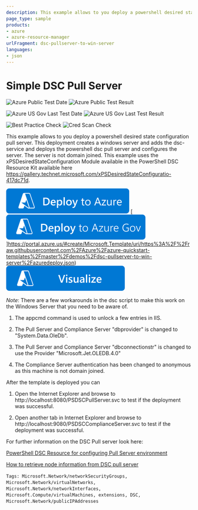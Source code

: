 ```yaml
---
description: This example allows to you deploy a powershell desired state configuration pull server.
page_type: sample
products:
- azure
- azure-resource-manager
urlFragment: dsc-pullserver-to-win-server
languages:
- json
---
```

# Simple DSC Pull Server

![Azure Public Test Date](https://azurequickstartsservice.blob.core.windows.net/badges/demos/dsc-pullserver-to-win-server/PublicLastTestDate.svg)
![Azure Public Test Result](https://azurequickstartsservice.blob.core.windows.net/badges/demos/dsc-pullserver-to-win-server/PublicDeployment.svg)

![Azure US Gov Last Test Date](https://azurequickstartsservice.blob.core.windows.net/badges/demos/dsc-pullserver-to-win-server/FairfaxLastTestDate.svg)
![Azure US Gov Last Test Result](https://azurequickstartsservice.blob.core.windows.net/badges/demos/dsc-pullserver-to-win-server/FairfaxDeployment.svg)

![Best Practice Check](https://azurequickstartsservice.blob.core.windows.net/badges/demos/dsc-pullserver-to-win-server/BestPracticeResult.svg)
![Cred Scan Check](https://azurequickstartsservice.blob.core.windows.net/badges/demos/dsc-pullserver-to-win-server/CredScanResult.svg)

This example allows to you deploy a powershell desired state configuration pull server. This deployment creates a windows server and adds the dsc-service and deploys the powershell dsc pull server and configures the server. The server is not domain joined.
This example uses the xPSDesiredStateConfiguration Module available in the PowerShell DSC Resource Kit available here https://gallery.technet.microsoft.com/xPSDesiredStateConfiguratio-417dc71d.

[![Deploy To Azure](https://raw.githubusercontent.com/Azure/azure-quickstart-templates/master/1-CONTRIBUTION-GUIDE/images/deploytoazure.svg?sanitize=true)](https://portal.azure.com/#create/Microsoft.Template/uri/https%3A%2F%2Fraw.githubusercontent.com%2FAzure%2Fazure-quickstart-templates%2Fmaster%2Fdemos%2Fdsc-pullserver-to-win-server%2Fazuredeploy.json)
[![Deploy To Azure US Gov](https://raw.githubusercontent.com/Azure/azure-quickstart-templates/master/1-CONTRIBUTION-GUIDE/images/deploytoazuregov.svg?sanitize=true)]https://portal.azure.us/#create/Microsoft.Template/uri/https%3A%2F%2Fraw.githubusercontent.com%2FAzure%2Fazure-quickstart-templates%2Fmaster%2Fdemos%2Fdsc-pullserver-to-win-server%2Fazuredeploy.json)
[![Visualize](https://raw.githubusercontent.com/Azure/azure-quickstart-templates/master/1-CONTRIBUTION-GUIDE/images/visualizebutton.svg?sanitize=true)](http://armviz.io/#/?load=https%3A%2F%2Fraw.githubusercontent.com%2FAzure%2Fazure-quickstart-templates%2Fmaster%2Fdemos%2Fdsc-pullserver-to-win-server%2Fazuredeploy.json)

*Note*: There are a few workarounds in the dsc script to make this work on the Windows Server that you need to be aware of.

1. The appcmd command is used to unlock a few entries in IIS.

2. The Pull Server and Compliance Server "dbprovider" is changed to "System.Data.OleDb".

3. The Pull Server and Compliance Server "dbconnectionstr" is changed to use the Provider "Microsoft.Jet.OLEDB.4.0"

4. The Compliance Server authentication has been changed to anonymous as this machine is not domain joined.

After the template is deployed you can

1. Open the Internet Explorer and browse to http://localhost:8080/PSDSCPullServer.svc to test if the deployment was successful.

2. Open another tab in Internet Explorer and browse to http://localhost:9080/PSDSCComplianceServer.svc to test if the deployment was successful.

For further information on the DSC Pull server look here:

[PowerShell DSC Resource for configuring Pull Server environment](http://blogs.msdn.com/b/powershell/archive/2013/11/21/powershell-dsc-resource-for-configuring-pull-server-environment.aspx)

[How to retrieve node information from DSC pull server](http://blogs.msdn.com/b/powershell/archive/2014/05/29/how-to-retrieve-node-information-from-pull-server.aspx)

`Tags: Microsoft.Network/networkSecurityGroups, Microsoft.Network/virtualNetworks, Microsoft.Network/networkInterfaces, Microsoft.Compute/virtualMachines, extensions, DSC, Microsoft.Network/publicIPAddresses`
